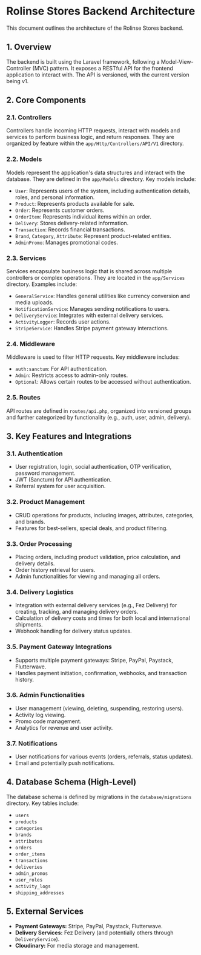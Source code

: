 # Rolinse Stores Backend Architecture

This document outlines the architecture of the Rolinse Stores backend.

## 1. Overview

The backend is built using the Laravel framework, following a Model-View-Controller (MVC) pattern. It exposes a RESTful API for the frontend application to interact with. The API is versioned, with the current version being v1.

## 2. Core Components

### 2.1. Controllers

Controllers handle incoming HTTP requests, interact with models and services to perform business logic, and return responses. They are organized by feature within the `app/Http/Controllers/API/V1` directory.

### 2.2. Models

Models represent the application's data structures and interact with the database. They are defined in the `app/Models` directory. Key models include:

-   `User`: Represents users of the system, including authentication details, roles, and personal information.
-   `Product`: Represents products available for sale.
-   `Order`: Represents customer orders.
-   `OrderItem`: Represents individual items within an order.
-   `Delivery`: Stores delivery-related information.
-   `Transaction`: Records financial transactions.
-   `Brand`, `Category`, `Attribute`: Represent product-related entities.
-   `AdminPromo`: Manages promotional codes.

### 2.3. Services

Services encapsulate business logic that is shared across multiple controllers or complex operations. They are located in the `app/Services` directory. Examples include:

-   `GeneralService`: Handles general utilities like currency conversion and media uploads.
-   `NotificationService`: Manages sending notifications to users.
-   `DeliveryService`: Integrates with external delivery services.
-   `ActivityLogger`: Records user actions.
-   `StripeService`: Handles Stripe payment gateway interactions.

### 2.4. Middleware

Middleware is used to filter HTTP requests. Key middleware includes:

-   `auth:sanctum`: For API authentication.
-   `Admin`: Restricts access to admin-only routes.
-   `Optional`: Allows certain routes to be accessed without authentication.

### 2.5. Routes

API routes are defined in `routes/api.php`, organized into versioned groups and further categorized by functionality (e.g., auth, user, admin, delivery).

## 3. Key Features and Integrations

### 3.1. Authentication

-   User registration, login, social authentication, OTP verification, password management.
-   JWT (Sanctum) for API authentication.
-   Referral system for user acquisition.

### 3.2. Product Management

-   CRUD operations for products, including images, attributes, categories, and brands.
-   Features for best-sellers, special deals, and product filtering.

### 3.3. Order Processing

-   Placing orders, including product validation, price calculation, and delivery details.
-   Order history retrieval for users.
-   Admin functionalities for viewing and managing all orders.

### 3.4. Delivery Logistics

-   Integration with external delivery services (e.g., Fez Delivery) for creating, tracking, and managing delivery orders.
-   Calculation of delivery costs and times for both local and international shipments.
-   Webhook handling for delivery status updates.

### 3.5. Payment Gateway Integrations

-   Supports multiple payment gateways: Stripe, PayPal, Paystack, Flutterwave.
-   Handles payment initiation, confirmation, webhooks, and transaction history.

### 3.6. Admin Functionalities

-   User management (viewing, deleting, suspending, restoring users).
-   Activity log viewing.
-   Promo code management.
-   Analytics for revenue and user activity.

### 3.7. Notifications

-   User notifications for various events (orders, referrals, status updates).
-   Email and potentially push notifications.

## 4. Database Schema (High-Level)

The database schema is defined by migrations in the `database/migrations` directory. Key tables include:

-   `users`
-   `products`
-   `categories`
-   `brands`
-   `attributes`
-   `orders`
-   `order_items`
-   `transactions`
-   `deliveries`
-   `admin_promos`
-   `user_roles`
-   `activity_logs`
-   `shipping_addresses`

## 5. External Services

-   **Payment Gateways:** Stripe, PayPal, Paystack, Flutterwave.
-   **Delivery Services:** Fez Delivery (and potentially others through `DeliveryService`).
-   **Cloudinary:** For media storage and management.
